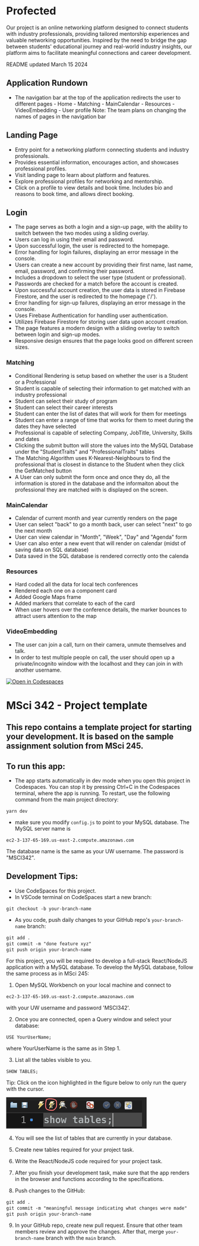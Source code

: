 # Profected

Our project is an online networking platform designed to connect students with industry professionals, providing tailored mentorship experiences and valuable networking opportunities. Inspired by the need to bridge the gap between students' educational journey and real-world industry insights, our platform aims to facilitate meaningful connections and career development.


README updated March 15 2024

## Application Rundown

- The navigation bar at the top of the application redirects the user to different pages - Home - Matching - MainCalendar - Resources - VideoEmbedding - User profile
  Note: The team plans on changing the names of pages in the navigation bar

## Landing Page
- Entry point for a networking platform connecting students and industry professionals.
- Provides essential information, encourages action, and showcases professional profiles.
- Visit landing page to learn about platform and features.
- Explore professional profiles for networking and mentorship.
- Click on a profile to view details and book time. Includes bio and reasons to book time, and allows direct booking.

## Login
- The page serves as both a login and a sign-up page, with the ability to switch between the two modes using a sliding overlay.
- Users can log in using their email and password.
- Upon successful login, the user is redirected to the homepage.
- Error handling for login failures, displaying an error message in the console.
- Users can create a new account by providing their first name, last name, email, password, and confirming their password.
- Includes a dropdown to select the user type (student or professional).
- Passwords are checked for a match before the account is created.
- Upon successful account creation, the user data is stored in Firebase Firestore, and the user is redirected to the homepage ('/').
- Error handling for sign-up failures, displaying an error message in the console.
- Uses Firebase Authentication for handling user authentication.
- Utilizes Firebase Firestore for storing user data upon account creation.
- The page features a modern design with a sliding overlay to switch between login and sign-up modes.
- Responsive design ensures that the page looks good on different screen sizes.

### Matching

- Conditional Rendering is setup based on whether the user is a Student or a Professional
- Student is capable of selecting their information to get matched with an industry professional
- Student can select their study of program
- Student can select their career interests
- Student can enter the list of dates that will work for them for meetings
- Student can enter a range of time that works for them to meet during the dates they have selected
- Professional is capable of selecting Company, JobTitle, University, Skills and dates
- Clicking the submit button will store the values into the MySQL Database under the "StudentTraits" and "ProfessionalTraits" tables
- The Matching Algorithm uses K-Nearest-Neighbours to find the professional that is closest in distance to the Student when they click the GetMatched button
- A User can only submit the form once and once they do, all the information is stored in the database and the informaiton about the professional they are matched with is displayed on the screen. 

### MainCalendar

- Calendar of current month and year currently renders on the page
- User can select "back" to go a month back, user can select "next" to go the next month
- User can view calendar in "Month", "Week", "Day" and "Agenda" form
- User can also enter a new event that will render on calendar (midst of saving data on SQL database)
- Data saved in the SQL database is rendered correctly onto the calenda

### Resources

- Hard coded all the data for local tech conferences
- Rendered each one on a component card
- Added Google Maps frame
- Added markers that correlate to each of the card
- When user hovers over the conference details, the marker bounces to attract users attention to the map

### VideoEmbedding

- The user can join a call, turn on their camera, unmute themselves and talk.
- In order to test multiple people on call, the user should open up a private/incognito window with the localhost and they can join in with another username.

[![Open in Codespaces](https://classroom.github.com/assets/launch-codespace-7f7980b617ed060a017424585567c406b6ee15c891e84e1186181d67ecf80aa0.svg)](https://classroom.github.com/open-in-codespaces?assignment_repo_id=13352842)

# MSci 342 - Project template

## This repo contains a template project for starting your development. It is based on the sample assignment solution from MSci 245.

## To run this app:

- The app starts automatically in dev mode when you open this project in Codespaces. You can stop it by pressing Ctrl+C in the Codespaces terminal, where the app is running. To restart, use the following command from the main project directory:

```
yarn dev
```

- make sure you modify `config.js` to point to your MySQL database. The MySQL server name is

```
ec2-3-137-65-169.us-east-2.compute.amazonaws.com
```

The database name is the same as your UW username.
The password is "MSCI342".

## Development Tips:

- Use CodeSpaces for this project.
- In VSCode terminal on CodeSpaces start a new branch:

```
git checkout -b your-branch-name
```

- As you code, push daily changes to your GitHub repo's `your-branch-name` branch:

```
git add .
git commit -m "done feature xyz"
git push origin your-branch-name
```

For this project, you will be required to develop a full-stack React/NodeJS application with a MySQL database. To develop the MySQL database, follow the same process as in MSci 245:

1. Open MySQL Workbench on your local machine and connect to

```
ec2-3-137-65-169.us-east-2.compute.amazonaws.com
```

with your UW username and password 'MSCI342'.

2. Once you are connected, open a Query window and select your database:

```
USE YourUserName;
```

where YourUserName is the same as in Step 1.

3. List all the tables visible to you.

```
SHOW TABLES;
```

Tip: Click on the icon highlighted in the figure below to only run the query with the cursor.

![image](/img/screen1.png)

4. You will see the list of tables that are currently in your database.

5. Create new tables required for your project task.

6. Write the React/NodeJS code required for your project task.

7. After you finish your development task, make sure that the app renders in the browser and functions according to the specifications.

8. Push changes to the GitHub:

```
git add .
git commit -m "meaningful message indicating what changes were made"
git push origin your-branch-name
```

9. In your GitHub repo, create new pull request. Ensure that other team members review and approve the changes. After that, merge `your-branch-name` branch with the `main` branch.
